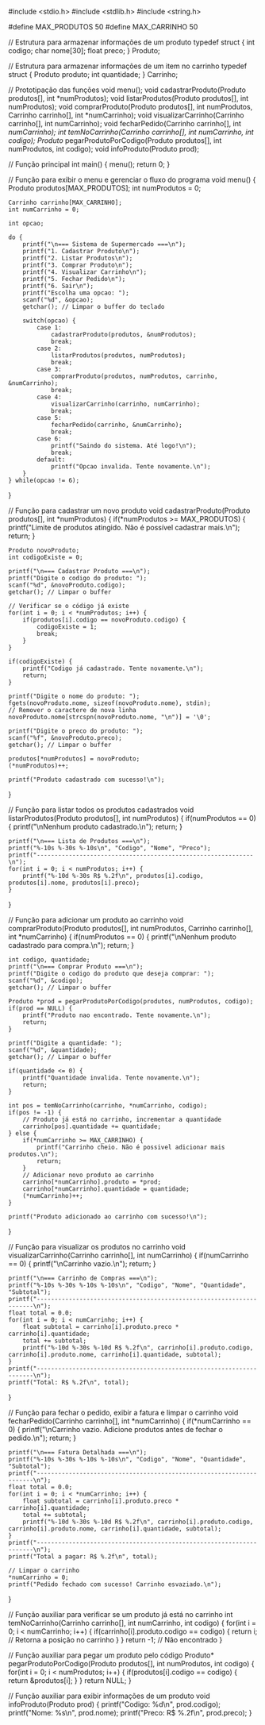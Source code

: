 #include <stdio.h>
#include <stdlib.h>
#include <string.h>

#define MAX_PRODUTOS 50
#define MAX_CARRINHO 50

// Estrutura para armazenar informações de um produto
typedef struct {
    int codigo;
    char nome[30];
    float preco;
} Produto;

// Estrutura para armazenar informações de um item no carrinho
typedef struct {
    Produto produto;
    int quantidade;
} Carrinho;

// Prototipação das funções
void menu();
void cadastrarProduto(Produto produtos[], int *numProdutos);
void listarProdutos(Produto produtos[], int numProdutos);
void comprarProduto(Produto produtos[], int numProdutos, Carrinho carrinho[], int *numCarrinho);
void visualizarCarrinho(Carrinho carrinho[], int numCarrinho);
void fecharPedido(Carrinho carrinho[], int *numCarrinho);
int temNoCarrinho(Carrinho carrinho[], int numCarrinho, int codigo);
Produto* pegarProdutoPorCodigo(Produto produtos[], int numProdutos, int codigo);
void infoProduto(Produto prod);

// Função principal
int main() {
    menu();
    return 0;
}

// Função para exibir o menu e gerenciar o fluxo do programa
void menu() {
    Produto produtos[MAX_PRODUTOS];
    int numProdutos = 0;

    Carrinho carrinho[MAX_CARRINHO];
    int numCarrinho = 0;

    int opcao;

    do {
        printf("\n=== Sistema de Supermercado ===\n");
        printf("1. Cadastrar Produto\n");
        printf("2. Listar Produtos\n");
        printf("3. Comprar Produto\n");
        printf("4. Visualizar Carrinho\n");
        printf("5. Fechar Pedido\n");
        printf("6. Sair\n");
        printf("Escolha uma opcao: ");
        scanf("%d", &opcao);
        getchar(); // Limpar o buffer do teclado

        switch(opcao) {
            case 1:
                cadastrarProduto(produtos, &numProdutos);
                break;
            case 2:
                listarProdutos(produtos, numProdutos);
                break;
            case 3:
                comprarProduto(produtos, numProdutos, carrinho, &numCarrinho);
                break;
            case 4:
                visualizarCarrinho(carrinho, numCarrinho);
                break;
            case 5:
                fecharPedido(carrinho, &numCarrinho);
                break;
            case 6:
                printf("Saindo do sistema. Até logo!\n");
                break;
            default:
                printf("Opcao invalida. Tente novamente.\n");
        }
    } while(opcao != 6);
}

// Função para cadastrar um novo produto
void cadastrarProduto(Produto produtos[], int *numProdutos) {
    if(*numProdutos >= MAX_PRODUTOS) {
        printf("Limite de produtos atingido. Não é possível cadastrar mais.\n");
        return;
    }

    Produto novoProduto;
    int codigoExiste = 0;

    printf("\n=== Cadastrar Produto ===\n");
    printf("Digite o codigo do produto: ");
    scanf("%d", &novoProduto.codigo);
    getchar(); // Limpar o buffer

    // Verificar se o código já existe
    for(int i = 0; i < *numProdutos; i++) {
        if(produtos[i].codigo == novoProduto.codigo) {
            codigoExiste = 1;
            break;
        }
    }

    if(codigoExiste) {
        printf("Codigo já cadastrado. Tente novamente.\n");
        return;
    }

    printf("Digite o nome do produto: ");
    fgets(novoProduto.nome, sizeof(novoProduto.nome), stdin);
    // Remover o caractere de nova linha
    novoProduto.nome[strcspn(novoProduto.nome, "\n")] = '\0';

    printf("Digite o preco do produto: ");
    scanf("%f", &novoProduto.preco);
    getchar(); // Limpar o buffer

    produtos[*numProdutos] = novoProduto;
    (*numProdutos)++;

    printf("Produto cadastrado com sucesso!\n");
}

// Função para listar todos os produtos cadastrados
void listarProdutos(Produto produtos[], int numProdutos) {
    if(numProdutos == 0) {
        printf("\nNenhum produto cadastrado.\n");
        return;
    }

    printf("\n=== Lista de Produtos ===\n");
    printf("%-10s %-30s %-10s\n", "Codigo", "Nome", "Preco");
    printf("-------------------------------------------------------------\n");
    for(int i = 0; i < numProdutos; i++) {
        printf("%-10d %-30s R$ %.2f\n", produtos[i].codigo, produtos[i].nome, produtos[i].preco);
    }
}

// Função para adicionar um produto ao carrinho
void comprarProduto(Produto produtos[], int numProdutos, Carrinho carrinho[], int *numCarrinho) {
    if(numProdutos == 0) {
        printf("\nNenhum produto cadastrado para compra.\n");
        return;
    }

    int codigo, quantidade;
    printf("\n=== Comprar Produto ===\n");
    printf("Digite o codigo do produto que deseja comprar: ");
    scanf("%d", &codigo);
    getchar(); // Limpar o buffer

    Produto *prod = pegarProdutoPorCodigo(produtos, numProdutos, codigo);
    if(prod == NULL) {
        printf("Produto nao encontrado. Tente novamente.\n");
        return;
    }

    printf("Digite a quantidade: ");
    scanf("%d", &quantidade);
    getchar(); // Limpar o buffer

    if(quantidade <= 0) {
        printf("Quantidade invalida. Tente novamente.\n");
        return;
    }

    int pos = temNoCarrinho(carrinho, *numCarrinho, codigo);
    if(pos != -1) {
        // Produto já está no carrinho, incrementar a quantidade
        carrinho[pos].quantidade += quantidade;
    } else {
        if(*numCarrinho >= MAX_CARRINHO) {
            printf("Carrinho cheio. Não é possivel adicionar mais produtos.\n");
            return;
        }
        // Adicionar novo produto ao carrinho
        carrinho[*numCarrinho].produto = *prod;
        carrinho[*numCarrinho].quantidade = quantidade;
        (*numCarrinho)++;
    }

    printf("Produto adicionado ao carrinho com sucesso!\n");
}

// Função para visualizar os produtos no carrinho
void visualizarCarrinho(Carrinho carrinho[], int numCarrinho) {
    if(numCarrinho == 0) {
        printf("\nCarrinho vazio.\n");
        return;
    }

    printf("\n=== Carrinho de Compras ===\n");
    printf("%-10s %-30s %-10s %-10s\n", "Codigo", "Nome", "Quantidade", "Subtotal");
    printf("---------------------------------------------------------------------\n");
    float total = 0.0;
    for(int i = 0; i < numCarrinho; i++) {
        float subtotal = carrinho[i].produto.preco * carrinho[i].quantidade;
        total += subtotal;
        printf("%-10d %-30s %-10d R$ %.2f\n", carrinho[i].produto.codigo, carrinho[i].produto.nome, carrinho[i].quantidade, subtotal);
    }
    printf("---------------------------------------------------------------------\n");
    printf("Total: R$ %.2f\n", total);
}

// Função para fechar o pedido, exibir a fatura e limpar o carrinho
void fecharPedido(Carrinho carrinho[], int *numCarrinho) {
    if(*numCarrinho == 0) {
        printf("\nCarrinho vazio. Adicione produtos antes de fechar o pedido.\n");
        return;
    }

    printf("\n=== Fatura Detalhada ===\n");
    printf("%-10s %-30s %-10s %-10s\n", "Codigo", "Nome", "Quantidade", "Subtotal");
    printf("---------------------------------------------------------------------\n");
    float total = 0.0;
    for(int i = 0; i < *numCarrinho; i++) {
        float subtotal = carrinho[i].produto.preco * carrinho[i].quantidade;
        total += subtotal;
        printf("%-10d %-30s %-10d R$ %.2f\n", carrinho[i].produto.codigo, carrinho[i].produto.nome, carrinho[i].quantidade, subtotal);
    }
    printf("---------------------------------------------------------------------\n");
    printf("Total a pagar: R$ %.2f\n", total);

    // Limpar o carrinho
    *numCarrinho = 0;
    printf("Pedido fechado com sucesso! Carrinho esvaziado.\n");
}

// Função auxiliar para verificar se um produto já está no carrinho
int temNoCarrinho(Carrinho carrinho[], int numCarrinho, int codigo) {
    for(int i = 0; i < numCarrinho; i++) {
        if(carrinho[i].produto.codigo == codigo) {
            return i; // Retorna a posição no carrinho
        }
    }
    return -1; // Não encontrado
}

// Função auxiliar para pegar um produto pelo código
Produto* pegarProdutoPorCodigo(Produto produtos[], int numProdutos, int codigo) {
    for(int i = 0; i < numProdutos; i++) {
        if(produtos[i].codigo == codigo) {
            return &produtos[i];
        }
    }
    return NULL;
}

// Função auxiliar para exibir informações de um produto
void infoProduto(Produto prod) {
    printf("Codigo: %d\n", prod.codigo);
    printf("Nome: %s\n", prod.nome);
    printf("Preco: R$ %.2f\n", prod.preco);
}
